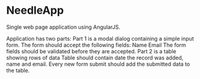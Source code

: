 NeedleApp
=========

Single web page application using AngularJS. 

Application has two parts:
    Part 1 is a modal dialog containing a simple input form. 
        The form should accept the following fields: 
            Name
            Email
        The form fields should be validated before they are accepted.
    Part 2 is a table showing rows of data
        Table should contain date the record was added, name and email.
        Every new form submit should add the submitted data to the table. 

